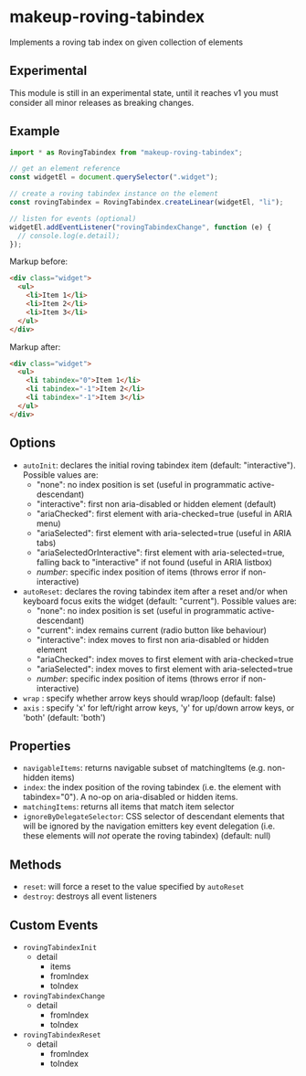 # makeup-roving-tabindex

Implements a roving tab index on given collection of elements

## Experimental

This module is still in an experimental state, until it reaches v1 you must consider all minor releases as breaking changes.

## Example

```js
import * as RovingTabindex from "makeup-roving-tabindex";

// get an element reference
const widgetEl = document.querySelector(".widget");

// create a roving tabindex instance on the element
const rovingTabindex = RovingTabindex.createLinear(widgetEl, "li");

// listen for events (optional)
widgetEl.addEventListener("rovingTabindexChange", function (e) {
  // console.log(e.detail);
});
```

Markup before:

```html
<div class="widget">
  <ul>
    <li>Item 1</li>
    <li>Item 2</li>
    <li>Item 3</li>
  </ul>
</div>
```

Markup after:

```html
<div class="widget">
  <ul>
    <li tabindex="0">Item 1</li>
    <li tabindex="-1">Item 2</li>
    <li tabindex="-1">Item 3</li>
  </ul>
</div>
```

## Options

- `autoInit`: declares the initial roving tabindex item (default: "interactive"). Possible values are:
  - "none": no index position is set (useful in programmatic active-descendant)
  - "interactive": first non aria-disabled or hidden element (default)
  - "ariaChecked": first element with aria-checked=true (useful in ARIA menu)
  - "ariaSelected": first element with aria-selected=true (useful in ARIA tabs)
  - "ariaSelectedOrInteractive": first element with aria-selected=true, falling back to "interactive" if not found (useful in ARIA listbox)
  - _number_: specific index position of items (throws error if non-interactive)
- `autoReset`: declares the roving tabindex item after a reset and/or when keyboard focus exits the widget (default: "current"). Possible values are:
  - "none": no index position is set (useful in programmatic active-descendant)
  - "current": index remains current (radio button like behaviour)
  - "interactive": index moves to first non aria-disabled or hidden element
  - "ariaChecked": index moves to first element with aria-checked=true
  - "ariaSelected": index moves to first element with aria-selected=true
  - _number_: specific index position of items (throws error if non-interactive)
- `wrap` : specify whether arrow keys should wrap/loop (default: false)
- `axis` : specify 'x' for left/right arrow keys, 'y' for up/down arrow keys, or 'both' (default: 'both')

## Properties

- `navigableItems`: returns navigable subset of matchingItems (e.g. non-hidden items)
- `index`: the index position of the roving tabindex (i.e. the element with tabindex="0"). A no-op on aria-disabled or hidden items.
- `matchingItems`: returns all items that match item selector
- `ignoreByDelegateSelector`: CSS selector of descendant elements that will be ignored by the navigation emitters key event delegation (i.e. these elements will _not_ operate the roving tabindex) (default: null)

## Methods

- `reset`: will force a reset to the value specified by `autoReset`
- `destroy`: destroys all event listeners

## Custom Events

- `rovingTabindexInit`
  - detail
    - items
    - fromIndex
    - toIndex
- `rovingTabindexChange`
  - detail
    - fromIndex
    - toIndex
- `rovingTabindexReset`
  - detail
    - fromIndex
    - toIndex
